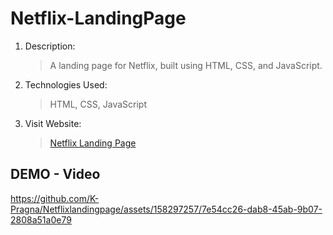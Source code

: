 


# Netflix-LandingPage
1. Description:
   > A landing page for Netflix, built using HTML, CSS, and JavaScript.
2. Technologies Used:
   > HTML, CSS, JavaScript
3. Visit Website:
   > [Netflix Landing Page](https://k-pragna.github.io/Netflixlandingpage/NETFLIX%20LANDING%20PAGE/index.html)


## DEMO - Video


https://github.com/K-Pragna/Netflixlandingpage/assets/158297257/7e54cc26-dab8-45ab-9b07-2808a51a0e79



